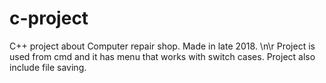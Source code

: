 # c-project
C++ project about Computer repair shop.
Made in late 2018. \n\r
Project is used from cmd and it has menu that works with switch cases. Project also include file saving.
